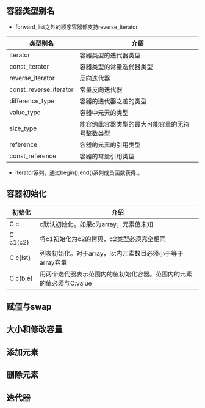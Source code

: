 ## 容器类型别名
* forward_list之外的顺序容器都支持reverse_iterator

|类型别名|介绍|
|-|-|
|iterator|容器类型的迭代器类型|
|const_iterator|容器类型的常量迭代器类型|
|reverse_iterator|反向迭代器|
|const_reverse_iterator|常量反向迭代器|
|difference_type|容器的迭代器之差的类型|
|value_type|容器中元素的类型|
|size_type|能容纳此容器类型的最大可能容量的无符号整数类型|
|reference|容器的元素的引用类型|
|const_reference|容器的常量引用类型|
* iterator系列，通过begin(),end()系列成员函数获得.。
## 容器初始化
|初始化|介绍|
|-|-|
|C c|c默认初始化。如果c为array，元素值未知
|C c1(c2)|将c1初始化为c2的拷贝，c2类型必须完全相同
|C c{lst}|列表初始化。对于array，lst内元素数目必须小于等于array容量
|C c(b,e)|用两个迭代器表示范围内的值初始化容器。范围内的元素的值必须与C:value
## 赋值与swap
## 大小和修改容量
## 添加元素
## 删除元素
## 迭代器


